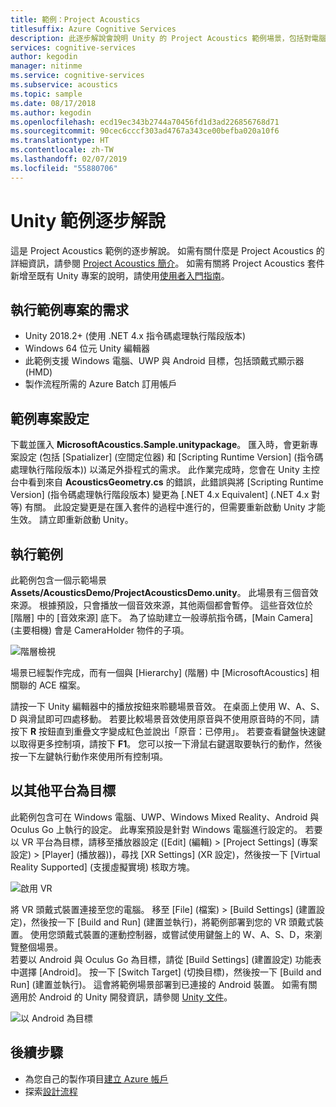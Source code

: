 ```yaml
---
title: 範例：Project Acoustics
titlesuffix: Azure Cognitive Services
description: 此逐步解說會說明 Unity 的 Project Acoustics 範例場景，包括對電腦和 VR 的部署。
services: cognitive-services
author: kegodin
manager: nitinme
ms.service: cognitive-services
ms.subservice: acoustics
ms.topic: sample
ms.date: 08/17/2018
ms.author: kegodin
ms.openlocfilehash: ecd19ec343b2744a70456fd1d3ad226856768d71
ms.sourcegitcommit: 90cec6cccf303ad4767a343ce00befba020a10f6
ms.translationtype: HT
ms.contentlocale: zh-TW
ms.lasthandoff: 02/07/2019
ms.locfileid: "55880706"
---
```

# <a name="unity-sample-walkthrough"></a>Unity 範例逐步解說
這是 Project Acoustics 範例的逐步解說。 如需有關什麼是 Project Acoustics 的詳細資訊，請參閱 [Project Acoustics 簡介](what-is-acoustics.md)。 如需有關將 Project Acoustics 套件新增至既有 Unity 專案的說明，請使用[使用者入門指南](getting-started.md)。

## <a name="requirements-for-running-the-sample-project"></a>執行範例專案的需求
* Unity 2018.2+ (使用 .NET 4.x 指令碼處理執行階段版本)
* Windows 64 位元 Unity 編輯器
* 此範例支援 Windows 電腦、UWP 與 Android 目標，包括頭戴式顯示器 (HMD)
* 製作流程所需的 Azure Batch 訂用帳戶

## <a name="sample-project-setup"></a>範例專案設定
下載並匯入 **MicrosoftAcoustics.Sample.unitypackage**。 匯入時，會更新專案設定 (包括 [Spatializer] \(空間定位器\) 和 [Scripting Runtime Version] \(指令碼處理執行階段版本\)) 以滿足外掛程式的需求。 此作業完成時，您會在 Unity 主控台中看到來自 **AcousticsGeometry.cs** 的錯誤，此錯誤與將 [Scripting Runtime Version] \(指令碼處理執行階段版本\) 變更為 [.NET 4.x Equivalent] \(.NET 4.x 對等\) 有關。 此設定變更是在匯入套件的過程中進行的，但需要重新啟動 Unity 才能生效。 請立即重新啟動 Unity。

## <a name="running-the-sample"></a>執行範例
此範例包含一個示範場景 **Assets/AcousticsDemo/ProjectAcousticsDemo.unity**。 此場景有三個音效來源。 根據預設，只會播放一個音效來源，其他兩個都會暫停。 這些音效位於 [階層] 中的 [音效來源] 底下。 為了協助建立一般導航指令碼，[Main Camera] \(主要相機\) 會是 CameraHolder 物件的子項。 

![階層檢視](media/SampleHierarchyView.png)

場景已經製作完成，而有一個與 [Hierarchy] \(階層\) 中 [MicrosoftAcoustics] 相關聯的 ACE 檔案。 

請按一下 Unity 編輯器中的播放按鈕來聆聽場景音效。 在桌面上使用 W、A、S、D 與滑鼠即可四處移動。 若要比較場景音效使用原音與不使用原音時的不同，請按下 **R** 按鈕直到重疊文字變成紅色並說出「原音：已停用」。 若要查看鍵盤快速鍵以取得更多控制項，請按下 **F1**。 您可以按一下滑鼠右鍵選取要執行的動作，然後按一下左鍵執行動作來使用所有控制項。

## <a name="targeting-other-platforms"></a>以其他平台為目標
此範例包含可在 Windows 電腦、UWP、Windows Mixed Reality、Android 與 Oculus Go 上執行的設定。 此專案預設是針對 Windows 電腦進行設定的。 若要以 VR 平台為目標，請移至播放器設定 ([Edit] \(編輯\) > [Project Settings] \(專案設定\) > [Player] \(播放器\))，尋找 [XR Settings] \(XR 設定\)，然後按一下 [Virtual Reality Supported] \(支援虛擬實境\) 核取方塊。

![啟用 VR](media/VRSupport.png)  

將 VR 頭戴式裝置連接至您的電腦。 移至 [File] \(檔案\) > [Build Settings] \(建置設定\)，然後按一下 [Build and Run] \(建置並執行\)，將範例部署到您的 VR 頭戴式裝置。 使用您頭戴式裝置的運動控制器，或嘗試使用鍵盤上的 W、A、S、D，來瀏覽整個場景。    
若要以 Android 與 Oculus Go 為目標，請從 [Build Settings] \(建置設定\) 功能表中選擇 [Android]。 按一下 [Switch Target] \(切換目標\)，然後按一下 [Build and Run] \(建置並執行\)。 這會將範例場景部署到已連接的 Android 裝置。 如需有關適用於 Android 的 Unity 開發資訊，請參閱 [Unity 文件](https://docs.unity3d.com/Manual/android-GettingStarted.html)。

![以 Android 為目標](media/TargetAndroid.png)  

## <a name="next-steps"></a>後續步驟
* 為您自己的製作項目[建立 Azure 帳戶](create-azure-account.md)
* 探索[設計流程](design-process.md)

